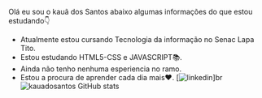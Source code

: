 Olá eu sou o kauã dos Santos abaixo algumas informações do que estou estudando👇 

- Atualmente estou cursando Tecnologia da informação no Senac Lapa Tito.
- Estou estudando HTML5-CSS e JAVASCRIPT📚.
- Ainda não tenho nenhuma esperiencia no ramo.
- Estou a procura de aprender cada dia mais❤️.
[![linkedin](https://img.shields.io/badge/LinkedIn-0077B5?style=for-the-badge&logo=linkedin&logoColor=white)]br
![kauadosantos GitHub stats](https://github-readme-stats.vercel.app/api?username=kauadosantos&show_icons=true&theme=merko)
